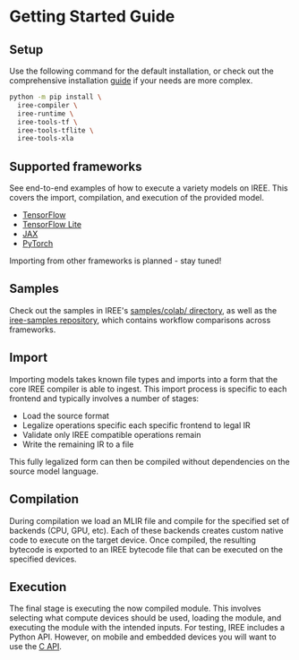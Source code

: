 # Getting Started Guide

## Setup

Use the following command for the default installation, or check out the
comprehensive installation [guide](../bindings/python.md) if your needs are
more complex.

``` bash
python -m pip install \
  iree-compiler \
  iree-runtime \
  iree-tools-tf \
  iree-tools-tflite \
  iree-tools-xla
```

## Supported frameworks

See end-to-end examples of how to execute a variety models on IREE. This covers
the import, compilation, and execution of the provided model.

* [TensorFlow](./tensorflow.md)
* [TensorFlow Lite](./tflite.md)
* [JAX](./jax.md)
* [PyTorch](./pytorch.md)

Importing from other frameworks is planned - stay tuned!

## Samples

Check out the samples in IREE's
[samples/colab/ directory](https://github.com/iree-org/iree/tree/main/colab),
as well as the [iree-samples repository](https://github.com/iree-org/iree-samples),
which contains workflow comparisons across frameworks.

## Import

Importing models takes known file types and imports into a form that the core
IREE compiler is able to ingest. This import process is specific to each
frontend and typically involves a number of stages:

* Load the source format
* Legalize operations specific each specific frontend to legal IR
* Validate only IREE compatible operations remain
* Write the remaining IR to a file

This fully legalized form can then be compiled without dependencies on the
source model language.


## Compilation

During compilation we load an MLIR file and compile for the specified set of
backends (CPU, GPU, etc).  Each of these backends creates custom native code to
execute on the target device.  Once compiled, the resulting bytecode is
exported to an IREE bytecode file that can be executed on the specified devices.

## Execution

The final stage is executing the now compiled module. This involves selecting
what compute devices should be used, loading the module, and executing the
module with the intended inputs. For testing, IREE includes a Python API.
However, on mobile and embedded devices you will want to use the
[C API](../deployment-configurations/index.md).

